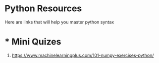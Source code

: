 
# Python Resources

Here are links that will help you master python syntax

# * Mini Quizes

1) https://www.machinelearningplus.com/101-numpy-exercises-python/
